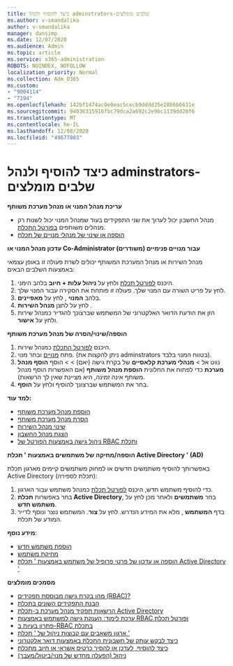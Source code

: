 ```yaml
---
title: כיצד להוסיף ולנהל adminstrators-שלבים מומלצים
ms.author: v-smandalika
author: v-smandalika
manager: dansimp
ms.date: 12/07/2020
ms.audience: Admin
ms.topic: article
ms.service: o365-administration
ROBOTS: NOINDEX, NOFOLLOW
localization_priority: Normal
ms.collection: Adm_O365
ms.custom:
- "9004114"
- "7194"
ms.openlocfilehash: 142bf1474ac0e0eac5cecb9dddd35e28b6b6631e
ms.sourcegitcommit: 94036315916fbc79dca2a692c2e9bc1139dd28f6
ms.translationtype: MT
ms.contentlocale: he-IL
ms.lasthandoff: 12/08/2020
ms.locfileid: "49677803"
---
```

# <a name="how-to-add-and-manage-adminstrators---recommended-steps"></a>כיצד להוסיף ולנהל adminstrators-שלבים מומלצים

**עריכת מנהל המנוי או מנהל מערכת משותף**

- מנהל החשבון יכול לערוך את שני התפקידים בעוד שמנהל המנוי יכול לשנות רק מנהלים משותפים [בפורטל התכלת](https://ms.portal.azure.com/#home).
- [הוספה או שינוי של מנהלי מנויים של תכלת](https://docs.microsoft.com/azure/cost-management-billing/manage/add-change-subscription-administrator)

**עדכון מנהל המנוי או Co-Administrator עבור מנויים פנימיים (משודרים)**

מנהל השירות או מנהל המערכת המשותף יכולים לשרת פעולה זו באופן עצמאי באמצעות השלבים הבאים:

1. היכנס [לפורטל תכלת](https://ms.portal.azure.com/#home) ולחץ על **ניהול עלות + חיוב** בלהב הימני.
2. לחץ על פריט השורה עם המנוי שלך. פעולה זו פותחת את הסקירה עבור המנוי שלך.
3. בלהב **המנוי** , לחץ על **מאפיינים**. 
4. לחץ על לחצן **מנהל השירות** .
5. הזן את הודעת הדואר האלקטרוני של המשתמש שברצונך להגדיר כמנהל שירות ולחץ על **אישור**.

**הוספה/שינוי/הסרה של מנהל מערכת משותף**

1. היכנס [לפורטל התכלת](https://ms.portal.azure.com/#home) כמנהל שירות.
2. פתח [מנויים](https://ms.portal.azure.com/#blade/Microsoft_Azure_Billing/SubscriptionsBlade) ובחר מנוי. (ניתן להקצות את adminstrators בטווח המנוי בלבד).
3. נווט אל   >  **מנהלי מערכת קלאסיים** של בקרת גישה (יאם)  >    >  הוסף **הוסף מנהל מערכת** כדי לפתוח את החלונית **הוספת מנהל משותף** (אם האפשרות הוסף מנהל משותף אינה זמינה, היא מציינת שאין לך הרשאות).
4. בחר את המשתמש שברצונך להוסיף ולחץ על **הוסף**.

**למד עוד:**
- [הוספת מנהל מערכת משותף](https://docs.microsoft.com/azure/role-based-access-control/classic-administrators)
- [הסרת מנהל מערכת משותף](https://docs.microsoft.com/azure/role-based-access-control/classic-administrators)
- [שינוי מנהל השירות](https://docs.microsoft.com/azure/role-based-access-control/classic-administrators)
- [הצגת מנהל החשבון](https://docs.microsoft.com/azure/role-based-access-control/classic-administrators)
- [ניהול גישה באמצעות הפורטל של RBAC ותכלת](https://docs.microsoft.com/azure/role-based-access-control/role-assignments-portal)

**הוספה/מחיקה של משתמשים באמצעות ' תכלת Active Directory ' (AD)**

באפשרותך להוסיף משתמשים חדשים או למחוק משתמשים קיימים מארגון תכלת Active Directory (תכלת לספירה):

1. כדי להוסיף משתמש חדש, היכנס [לפורטל תכלת](https://ms.portal.azure.com/#home) כמנהל משתמש עבור הארגון.
2. בחר באפשרות **תכלת Active Directory**, בחר **משתמשים** ולאחר מכן לחץ על **משתמש חדש**.
3. בדף **המשתמש** , מלא את המידע הנדרש. לחץ על **צור**. המשתמש נוצר ונוסף לדייר המודע של תכלת.

**מידע נוסף**:

- [הוספת משתמש חדש](https://docs.microsoft.com/azure/active-directory/fundamentals/add-users-azure-active-directory)
- [מחיקת משתמש](https://docs.microsoft.com/azure/active-directory/fundamentals/add-users-azure-active-directory)
- [הוספה או עדכון של פרטי פרופיל של משתמש באמצעות ' תכלת Active Directory '](https://docs.microsoft.com/azure/active-directory/fundamentals/active-directory-users-profile-azure-portal)

**מסמכים מומלצים**

- [מהו בקרת גישה מבוססת תפקידים (RBAC)?](https://docs.microsoft.com/azure/role-based-access-control/overview)
- [הבנת התפקידים השונים בתכלת](https://docs.microsoft.com/azure/role-based-access-control/rbac-and-directory-admin-roles)
- [הרשאות תפקיד מנהל מערכת ב-תכלת Active Directory](https://docs.microsoft.com/azure/active-directory/roles/permissions-reference)
- [ערכת לימוד: הענקת גישה למשתמש באמצעות RBAC ופורטל תכלת](https://docs.microsoft.com/azure/role-based-access-control/quickstart-assign-role-user-portal)
- [פתרון בעיות ב-RBAC בתכלת](https://docs.microsoft.com/azure/role-based-access-control/troubleshooting)
- [ארגון משאבים עם קבוצות ניהול של ' תכלת '](https://docs.microsoft.com/azure/governance/management-groups/overview)
- [כיצד לבקש עותק של חשבונית התכלת באמצעות דואר אלקטרוני](https://azure.microsoft.com/en-us/blog/azure-email-invoices/)
- [כיצד להוסיף, לעדכן או להסיר כרטיס אשראי או חיוב מתכלת](https://docs.microsoft.com/azure/cost-management-billing/manage/change-credit-card)
- [ניהול (הפעלה מחדש של מנוי/ביטול/מעבר)](https://docs.microsoft.com/azure/cost-management-billing/manage/subscription-disabled)




